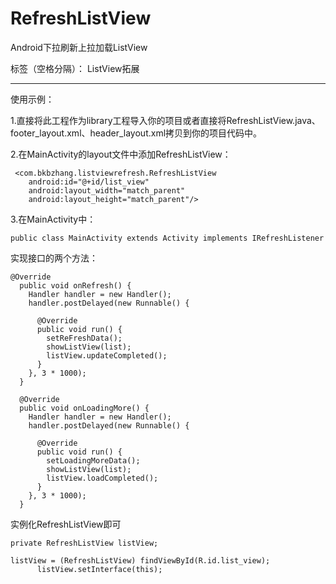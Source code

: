 # RefreshListView 
Android下拉刷新上拉加载ListView

标签（空格分隔）： ListView拓展

---

使用示例：

  1.直接将此工程作为library工程导入你的项目或者直接将RefreshListView.java、footer_layout.xml、header_layout.xml拷贝到你的项目代码中。
    
 2.在MainActivity的layout文件中添加RefreshListView：
   

     <com.bkbzhang.listviewrefresh.RefreshListView 
        android:id="@+id/list_view"
        android:layout_width="match_parent"
        android:layout_height="match_parent"/>
        
 3.在MainActivity中：

    public class MainActivity extends Activity implements IRefreshListener

实现接口的两个方法：

    @Override
      public void onRefresh() {
        Handler handler = new Handler();
        handler.postDelayed(new Runnable() {
    
          @Override
          public void run() {
            setReFreshData();
            showListView(list);
            listView.updateCompleted();
          }
        }, 3 * 1000);
      }
    
      @Override
      public void onLoadingMore() {
        Handler handler = new Handler();
        handler.postDelayed(new Runnable() {
    
          @Override
          public void run() {
            setLoadingMoreData();
            showListView(list);
            listView.loadCompleted();
          }
        }, 3 * 1000);
      }
    
实例化RefreshListView即可
    
    private RefreshListView listView;

    listView = (RefreshListView) findViewById(R.id.list_view);
          listView.setInterface(this);




